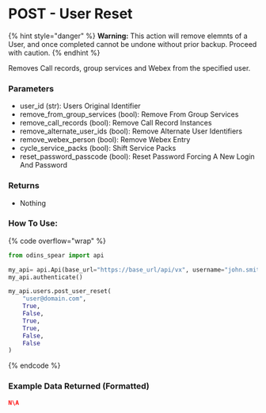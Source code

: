 # POST - User Reset

{% hint style="danger" %}
**Warning:** This action will remove elemnts of a User, and once completed cannot be undone without prior backup. Proceed with caution.
{% endhint %}

Removes Call records, group services and Webex from the specified user.

### Parameters&#x20;

* user_id (str): Users Original Identifier
* remove_from_group_services (bool): Remove From Group Services
* remove_call_records (bool): Remove Call Record Instances
* remove_alternate_user_ids (bool): Remove Alternate User Identifiers
* remove_webex_person (bool): Remove Webex Entry
* cycle_service_packs (bool): Shift Service Packs
* reset_password_passcode (bool): Reset Password Forcing A New Login And Password

### Returns

* Nothing

### How To Use:

{% code overflow="wrap" %}
```python
from odins_spear import api

my_api= api.Api(base_url="https://base_url/api/vx", username="john.smith", password="ODIN_INSTANCE_1")
my_api.authenticate()

my_api.users.post_user_reset(
    "user@domain.com", 
    True,
    False,
    True,
    True,
    False,
    False
)
```
{% endcode %}

### Example Data Returned (Formatted)

```json
N\A
```
